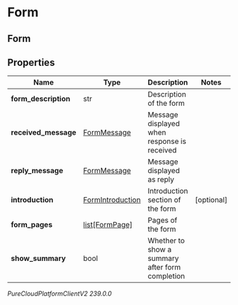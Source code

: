 # Form

## Form

## Properties

|Name | Type | Description | Notes|
|------------ | ------------- | ------------- | -------------|
| **form_description** | str | Description of the form | |
| **received_message** | [FormMessage](FormMessage) | Message displayed when response is received | |
| **reply_message** | [FormMessage](FormMessage) | Message displayed as reply | |
| **introduction** | [FormIntroduction](FormIntroduction) | Introduction section of the form | [optional] |
| **form_pages** | [list[FormPage]](FormPage) | Pages of the form | |
| **show_summary** | bool | Whether to show a summary after form completion | |



_PureCloudPlatformClientV2 239.0.0_
